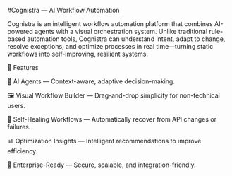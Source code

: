 #Cognistra — AI Workflow Automation

Cognistra is an intelligent workflow automation platform that combines AI-powered agents with a visual orchestration system. Unlike traditional rule-based automation tools, Cognistra can understand intent, adapt to change, resolve exceptions, and optimize processes in real time—turning static workflows into self-improving, resilient systems.

🚀 Features

🤖 AI Agents — Context-aware, adaptive decision-making.

🖼 Visual Workflow Builder — Drag-and-drop simplicity for non-technical users.

🔄 Self-Healing Workflows — Automatically recover from API changes or failures.

📊 Optimization Insights — Intelligent recommendations to improve efficiency.

🔐 Enterprise-Ready — Secure, scalable, and integration-friendly.
